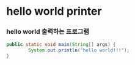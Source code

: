 # hello world printer

### hello world 출력하는 프로그램

```java
public static void main(String[] args) {
        System.out.println("hello world!!!");
}
```

